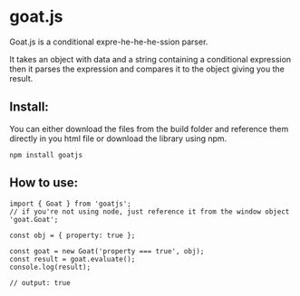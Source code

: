 # goat.js
Goat.js is a conditional expre-he-he-he-ssion parser.

It takes an object with data and a string containing a conditional expression then it parses the expression and compares it to the object giving you the result.

Install:
----------

You can either download the files from the build folder and reference them directly in you html file or download the library using npm.

```
npm install goatjs
```

How to use:
-----------

```
import { Goat } from 'goatjs';
// if you're not using node, just reference it from the window object 'goat.Goat';

const obj = { property: true };

const goat = new Goat('property === true', obj);
const result = goat.evaluate();
console.log(result);

// output: true
```